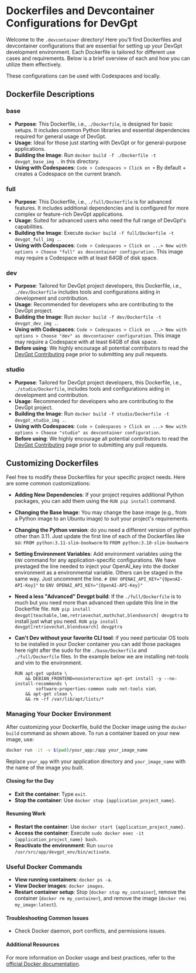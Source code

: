 # Dockerfiles and Devcontainer Configurations for DevGpt

Welcome to the `.devcontainer` directory! Here you'll find Dockerfiles and devcontainer configurations that are essential for setting up your DevGpt development environment. Each Dockerfile is tailored for different use cases and requirements. Below is a brief overview of each and how you can utilize them effectively.

These configurations can be used with Codespaces and locally.

## Dockerfile Descriptions

### base

- **Purpose**: This Dockerfile, i.e., `./Dockerfile`, is designed for basic setups. It includes common Python libraries and essential dependencies required for general usage of DevGpt.
- **Usage**: Ideal for those just starting with DevGpt or for general-purpose applications.
- **Building the Image**: Run `docker build -f ./Dockerfile -t devgpt_base_img .` in this directory.
- **Using with Codespaces**: `Code > Codespaces > Click on +` By default + creates a Codespace on the current branch.

### full

- **Purpose**: This Dockerfile, i.e., `./full/Dockerfile` is for advanced features. It includes additional dependencies and is configured for more complex or feature-rich DevGpt applications.
- **Usage**: Suited for advanced users who need the full range of DevGpt's capabilities.
- **Building the Image**: Execute `docker build -f full/Dockerfile -t devgpt_full_img .`.
- **Using with Codespaces**: `Code > Codespaces > Click on ...> New with options > Choose "full" as devcontainer configuration`. This image may require a Codespace with at least 64GB of disk space.

### dev

- **Purpose**: Tailored for DevGpt project developers, this Dockerfile, i.e., `./dev/Dockerfile` includes tools and configurations aiding in development and contribution.
- **Usage**: Recommended for developers who are contributing to the DevGpt project.
- **Building the Image**: Run `docker build -f dev/Dockerfile -t devgpt_dev_img .`.
- **Using with Codespaces**: `Code > Codespaces > Click on ...> New with options > Choose "dev" as devcontainer configuration`. This image may require a Codespace with at least 64GB of disk space.
- **Before using**: We highly encourage all potential contributors to read the [DevGpt Contributing](https://khulnasoft.github.io/devgpt/docs/Contribute) page prior to submitting any pull requests.


### studio

- **Purpose**: Tailored for DevGpt project developers, this Dockerfile, i.e., `./studio/Dockerfile`, includes tools and configurations aiding in development and contribution.
- **Usage**: Recommended for developers who are contributing to the DevGpt project.
- **Building the Image**: Run `docker build -f studio/Dockerfile -t devgpt_studio_img .`.
- **Using with Codespaces**: `Code > Codespaces > Click on ...> New with options > Choose "studio" as devcontainer configuration`.
- **Before using**: We highly encourage all potential contributors to read the [DevGpt Contributing](https://khulnasoft.github.io/devgpt/docs/Contribute) page prior to submitting any pull requests.


## Customizing Dockerfiles

Feel free to modify these Dockerfiles for your specific project needs. Here are some common customizations:

- **Adding New Dependencies**: If your project requires additional Python packages, you can add them using the `RUN pip install` command.
- **Changing the Base Image**: You may change the base image (e.g., from a Python image to an Ubuntu image) to suit your project's requirements.
- **Changing the Python version**: do you need a different version of python other than 3.11. Just update the first line of each of the Dockerfiles like so:
    `FROM python:3.11-slim-bookworm` to `FROM python:3.10-slim-bookworm`
- **Setting Environment Variables**: Add environment variables using the `ENV` command for any application-specific configurations. We have prestaged the line needed to inject your OpenAI_key into the docker environment as a environmental variable. Others can be staged in the same way. Just uncomment the line.
    `# ENV OPENAI_API_KEY="{OpenAI-API-Key}"` to `ENV OPENAI_API_KEY="{OpenAI-API-Key}"`
- **Need a less "Advanced" Devgpt build**: If the `./full/Dockerfile` is to much but you need more than advanced then update this line in the Dockerfile file.
`RUN pip install devgpt[teachable,lmm,retrievechat,mathchat,blendsearch] devgptra` to install just what you need. `RUN pip install devgpt[retrievechat,blendsearch] devgptra`
- **Can't Dev without your favorite CLI tool**: if you need particular OS tools to be installed in your Docker container you can add those packages here right after the sudo for the `./base/Dockerfile` and `./full/Dockerfile` files. In the example below we are installing net-tools and vim to the environment.

    ```code
    RUN apt-get update \
        && DEBIAN_FRONTEND=noninteractive apt-get install -y --no-install-recommends \
            software-properties-common sudo net-tools vim\
        && apt-get clean \
        && rm -rf /var/lib/apt/lists/*
    ```

### Managing Your Docker Environment

After customizing your Dockerfile, build the Docker image using the `docker build` command as shown above. To run a container based on your new image, use:

```bash
docker run -it -v $(pwd)/your_app:/app your_image_name
```

Replace `your_app` with your application directory and `your_image_name` with the name of the image you built.

#### Closing for the Day

- **Exit the container**: Type `exit`.
- **Stop the container**: Use `docker stop {application_project_name}`.

#### Resuming Work

- **Restart the container**: Use `docker start {application_project_name}`.
- **Access the container**: Execute `sudo docker exec -it {application_project_name} bash`.
- **Reactivate the environment**: Run `source /usr/src/app/devgpt_env/bin/activate`.

### Useful Docker Commands

- **View running containers**: `docker ps -a`.
- **View Docker images**: `docker images`.
- **Restart container setup**: Stop (`docker stop my_container`), remove the container (`docker rm my_container`), and remove the image (`docker rmi my_image:latest`).

#### Troubleshooting Common Issues

- Check Docker daemon, port conflicts, and permissions issues.

#### Additional Resources

For more information on Docker usage and best practices, refer to the [official Docker documentation](https://docs.docker.com).
